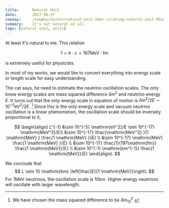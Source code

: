 ```yaml
---
title:      Natural Unit
date:       2017-06-27
cowsay:     /cowphy/assets/natural-unit-hbar-c/catsay-natural-unit-hbar-c.png
summary:    It's not natural at all.
tags: [natural unit, units]
---
```




At least it's natural to me. This relation

$$
1 = \hbar\cdot c = 197 \mathrm{MeV\cdot fm}
$$

is extremely useful for physicists.

In most of my works, we would like to convert everything into energy scale or length scale for easy understanding. 

The cat says, he need to estimate the neutrino oscillation scales. The only know energy scales are mass squared difference $\delta m^2$ and neutrino energy $E$. It turns out that the only energy scale in equation of motion is $\delta m^2/2E \sim 10^{-5}\mathrm{eV^2}/2E$. [^1] Since this is the only energy scale and vacuum neutrino oscillation is a linear phenomenon, the oscillation scale should be inversely proportional to it,

$$
\begin{align}
L^{-1} &\sim 10^{-5} \mathrm{eV^2}/E \sim 10^{-17} \mathrm{MeV^2}/E\\
&\sim 10^{-17} \frac{\mathrm{MeV^2} }{1 \mathrm{MeV} } \frac{1 \mathrm{MeV} }{E} \\
&\sim 10^{-17} \mathrm{MeV}  \frac{1 \mathrm{MeV} }{E} \\
&\sim 10^{-17} \frac{1}{197\mathrm{fm}} \frac{1 \mathrm{MeV}}{E} \\
&\sim 10^{-1} \mathrm{km^{-1}} \frac{1 \mathrm{MeV}}{E}
\end{align}.
$$

We conclude that 
$$
L \sim 10 \mathrm{km} \left(\frac{E}{1 \mathrm{MeV}}\right).
$$
For 1MeV neutrinos, the oscillation scale is 10km. Higher energy neutrinos will oscillate with larger wavelength.




[^1]: We have chosen the mass squared difference to be $\delta m^2_{12}$.